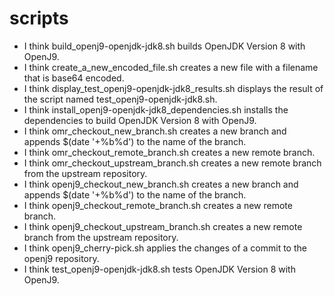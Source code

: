 # scripts
* I think build_openj9-openjdk-jdk8.sh builds OpenJDK Version 8 with OpenJ9.
* I think create_a_new_encoded_file.sh creates a new file with a filename that is base64 encoded.
* I think display_test_openj9-openjdk-jdk8_results.sh displays the result of the script named test_openj9-openjdk-jdk8.sh.
* I think install_openj9-openjdk-jdk8_dependencies.sh installs the dependencies to build OpenJDK Version 8 with OpenJ9.
* I think omr_checkout_new_branch.sh creates a new branch and appends $(date '+%b%d') to the name of the branch.
* I think omr_checkout_remote_branch.sh creates a new remote branch.
* I think omr_checkout_upstream_branch.sh creates a new remote branch from the upstream repository.
* I think openj9_checkout_new_branch.sh creates a new branch and appends $(date '+%b%d') to the name of the branch.
* I think openj9_checkout_remote_branch.sh creates a new remote branch.
* I think openj9_checkout_upstream_branch.sh creates a new remote branch from the upstream repository.
* I think openj9_cherry-pick.sh applies the changes of a commit to the openj9 repository.
* I think test_openj9-openjdk-jdk8.sh tests OpenJDK Version 8 with OpenJ9.
